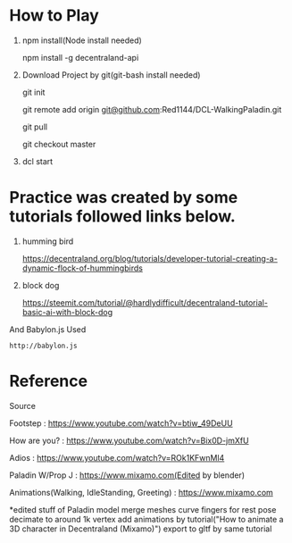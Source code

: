 # How to Play
1. npm install(Node install needed)

    npm install -g decentraland-api

2. Download Project by git(git-bash install needed)

    git init
    
    git remote add origin git@github.com:Red1144/DCL-WalkingPaladin.git
    
    git pull
    
    git checkout master

2. dcl start

# Practice was created by some tutorials followed links below.

1. humming bird

    https://decentraland.org/blog/tutorials/developer-tutorial-creating-a-dynamic-flock-of-hummingbirds

2. block dog

    https://steemit.com/tutorial/@hardlydifficult/decentraland-tutorial-basic-ai-with-block-dog

And Babylon.js Used

    http://babylon.js

# Reference
Source

Footstep : https://www.youtube.com/watch?v=btiw_49DeUU

How are you? : https://www.youtube.com/watch?v=Bix0D-jmXfU

Adios : https://www.youtube.com/watch?v=ROk1KFwnMl4

Paladin W/Prop J : https://www.mixamo.com(Edited by blender)

Animations(Walking, IdleStanding, Greeting) : https://www.mixamo.com


*edited stuff of Paladin model
merge meshes
curve fingers for rest pose
decimate to around 1k vertex
add animations by tutorial("How to animate a 3D character in Decentraland (Mixamo)")
export to gltf by same tutorial
